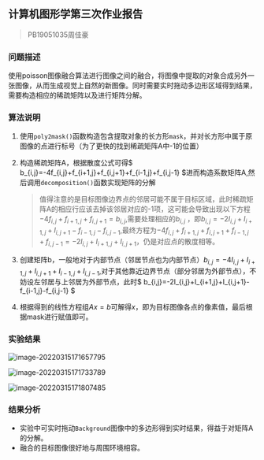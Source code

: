 ## 计算机图形学第三次作业报告

> PB19051035周佳豪

### 问题描述

​		使用poisson图像融合算法进行图像之间的融合，将图像中提取的对象合成另外一张图像，从而生成视觉上自然的新图像。同时需要实时拖动多边形区域得到结果，需要构造相应的稀疏矩阵以及进行矩阵分解。

### 算法说明

1. 使用`poly2mask()`函数构造包含提取对象的长方形`mask`，并对长方形中属于原图像的点进行标号（为了更快的找到稀疏矩阵A中-1的位置）

2. 构造稀疏矩阵A，根据散度公式可得$ b_{i,j}=-4f_{i,j}+f_{i+1,j}+f_{i,j+1}+f_{i-1,j}+f_{i,j-1} $进而构造系数矩阵A,然后调用`decomposition()`函数实现矩阵的分解

   >  值得注意的是目标图像边界点的邻居可能不属于目标区域，此时稀疏矩阵A的相应行应该去掉该邻居对应的-1项，这可能会导致出现以下方程 $-4f_{i,j}+f_{i+1,j}+f_{i,j+1}= b_{i,j}$,需要处理相应的$b_{i,j}$ ，即$b_{i,j}=-2I_{i,j}+I_{i+1,j}+I_{i,j+1}-f_{i-1,j}-f_{i,j-1}$,最终方程为$-4f_{i,j}+f_{i+1,j}+f_{i,j+1}+f_{i-1,j}+f_{i,j-1} = -2I_{i,j}+I_{i+1,j}+I_{i,j+1}$，仍是对应点的散度相等。

3. 创建矩阵b，一般地对于内部节点（邻居节点也为内部节点）$b_{i,j}=-4I_{i,j}+I_{i+1,j}+I_{i,j+1}+I_{i-1,j}+I_{i,j-1}$,对于其他靠近边界节点（部分邻居为外部节点），不妨设左邻居与上邻居为外部节点，此时$ b_{i,j}=-2I_{i,j}+I_{i+1,j}+I_{i,j+1}-f_{i-1,j}-f_{i,j-1} $

4. 根据得到的线性方程组$Ax=b$可解得$x$，即为目标图像各点的像素值，最后根据mask进行赋值即可。

### 实验结果

![image-20220315171657795](C:\Users\86130\AppData\Roaming\Typora\typora-user-images\image-20220315171657795.png)

![image-20220315171733789](C:\Users\86130\AppData\Roaming\Typora\typora-user-images\image-20220315171733789.png)

![image-20220315171807485](C:\Users\86130\AppData\Roaming\Typora\typora-user-images\image-20220315171807485.png)

### 结果分析

* 实验中可实时拖动`Background`图像中的多边形得到实时结果，得益于对矩阵A的分解。
* 融合的目标图像很好地与周围环境相容。



